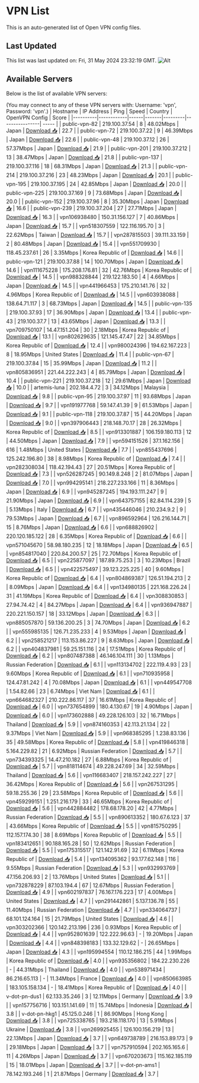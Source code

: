 # VPN List

This is an auto-generated list of Open VPN config files.

## Last Updated

This list was last updated on: Fri, 31 May 2024 23:32:19 GMT.
![Alt](https://repobeats.axiom.co/api/embed/186b98318ef1479477931607c1ad7d823f12451f.svg "Repobeats analytics image")

## Available Servers

Below is the list of available VPN servers:

(You may connect to any of these VPN servers with: Username: 'vpn', Password: 'vpn'.)
| Hostname | IP Address | Ping | Speed | Country | OpenVPN Config | Score |
|----------|------------|------|-------|---------|----------------| ----- |
| public-vpn-82 | 219.100.37.54 | 8 | 48.02Mbps | Japan | [Download 📥](./configs/server_0_JP.ovpn) | 22.7 |
| public-vpn-72 | 219.100.37.22 | 9 | 46.39Mbps | Japan | [Download 📥](./configs/server_1_JP.ovpn) | 22.6 |
| public-vpn-48 | 219.100.37.12 | 26 | 57.37Mbps | Japan | [Download 📥](./configs/server_2_JP.ovpn) | 21.9 |
| public-vpn-201 | 219.100.37.212 | 13 | 38.47Mbps | Japan | [Download 📥](./configs/server_3_JP.ovpn) | 21.8 |
| public-vpn-137 | 219.100.37.116 | 18 | 68.31Mbps | Japan | [Download 📥](./configs/server_4_JP.ovpn) | 21.3 |
| public-vpn-214 | 219.100.37.216 | 23 | 48.23Mbps | Japan | [Download 📥](./configs/server_5_JP.ovpn) | 20.1 |
| public-vpn-195 | 219.100.37.195 | 24 | 42.85Mbps | Japan | [Download 📥](./configs/server_6_JP.ovpn) | 20.0 |
| public-vpn-225 | 219.100.37.169 | 9 | 73.68Mbps | Japan | [Download 📥](./configs/server_7_JP.ovpn) | 20.0 |
| public-vpn-152 | 219.100.37.96 | 8 | 35.30Mbps | Japan | [Download 📥](./configs/server_8_JP.ovpn) | 16.6 |
| public-vpn-239 | 219.100.37.204 | 27 | 27.71Mbps | Japan | [Download 📥](./configs/server_9_JP.ovpn) | 16.3 |
| vpn106938480 | 150.31.156.127 | 7 | 40.86Mbps | Japan | [Download 📥](./configs/server_10_JP.ovpn) | 15.7 |
| vpn518307559 | 122.116.195.70 | 3 | 22.62Mbps | Taiwan | [Download 📥](./configs/server_11_TW.ovpn) | 15.7 |
| vpn287815503 | 39.111.33.159 | 2 | 80.48Mbps | Japan | [Download 📥](./configs/server_12_JP.ovpn) | 15.4 |
| vpn551709930 | 118.45.237.61 | 26 | 3.35Mbps | Korea Republic of | [Download 📥](./configs/server_13_KR.ovpn) | 14.6 |
| public-vpn-121 | 219.100.37.88 | 14 | 100.70Mbps | Japan | [Download 📥](./configs/server_14_JP.ovpn) | 14.6 |
| vpn111675228 | 175.208.176.81 | 32 | 42.76Mbps | Korea Republic of | [Download 📥](./configs/server_15_KR.ovpn) | 14.5 |
| vpn988328844 | 219.122.183.50 | 4 | 4.66Mbps | Japan | [Download 📥](./configs/server_16_JP.ovpn) | 14.5 |
| vpn441966453 | 175.210.141.76 | 32 | 4.96Mbps | Korea Republic of | [Download 📥](./configs/server_17_KR.ovpn) | 14.5 |
| vpn603938088 | 138.64.71.117 | 3 | 68.73Mbps | Japan | [Download 📥](./configs/server_18_JP.ovpn) | 14.5 |
| public-vpn-135 | 219.100.37.93 | 17 | 36.90Mbps | Japan | [Download 📥](./configs/server_19_JP.ovpn) | 13.4 |
| public-vpn-43 | 219.100.37.7 | 13 | 43.65Mbps | Japan | [Download 📥](./configs/server_20_JP.ovpn) | 13.3 |
| vpn709750107 | 14.47.151.204 | 30 | 2.18Mbps | Korea Republic of | [Download 📥](./configs/server_21_KR.ovpn) | 13.1 |
| vpn802629635 | 121.145.47.47 | 22 | 34.85Mbps | Korea Republic of | [Download 📥](./configs/server_22_KR.ovpn) | 12.4 |
| vpn980024396 | 194.62.167.223 | 8 | 18.95Mbps | United States | [Download 📥](./configs/server_23_US.ovpn) | 11.4 |
| public-vpn-67 | 219.100.37.84 | 15 | 35.99Mbps | Japan | [Download 📥](./configs/server_24_JP.ovpn) | 11.2 |
| vpn805836951 | 221.44.222.243 | 4 | 85.79Mbps | Japan | [Download 📥](./configs/server_25_JP.ovpn) | 10.4 |
| public-vpn-221 | 219.100.37.218 | 12 | 29.61Mbps | Japan | [Download 📥](./configs/server_26_JP.ovpn) | 10.0 |
| artemis-luna | 202.184.4.72 | 3 | 34.12Mbps | Malaysia | [Download 📥](./configs/server_27_MY.ovpn) | 9.8 |
| public-vpn-95 | 219.100.37.97 | 11 | 93.68Mbps | Japan | [Download 📥](./configs/server_28_JP.ovpn) | 9.7 |
| vpn191977768 | 59.147.41.39 | 9 | 61.53Mbps | Japan | [Download 📥](./configs/server_29_JP.ovpn) | 9.1 |
| public-vpn-118 | 219.100.37.87 | 15 | 44.20Mbps | Japan | [Download 📥](./configs/server_30_JP.ovpn) | 9.0 |
| vpn397906443 | 218.148.70.17 | 28 | 26.32Mbps | Korea Republic of | [Download 📥](./configs/server_31_KR.ovpn) | 8.5 |
| vpn913301887 | 106.159.180.113 | 12 | 44.50Mbps | Japan | [Download 📥](./configs/server_32_JP.ovpn) | 7.9 |
| vpn594151526 | 37.1.162.156 | 616 | 1.48Mbps | United States | [Download 📥](./configs/server_33_US.ovpn) | 7.7 |
| vpn855437696 | 125.242.196.80 | 38 | 8.98Mbps | Korea Republic of | [Download 📥](./configs/server_34_KR.ovpn) | 7.4 |
| vpn282308034 | 118.42.194.43 | 27 | 20.51Mbps | Korea Republic of | [Download 📥](./configs/server_35_KR.ovpn) | 7.3 |
| vpn526287245 | 90.149.8.248 | 2 | 81.07Mbps | Japan | [Download 📥](./configs/server_36_JP.ovpn) | 7.0 |
| vpn994295141 | 218.227.233.166 | 11 | 8.36Mbps | Japan | [Download 📥](./configs/server_37_JP.ovpn) | 6.9 |
| vpn945287245 | 194.193.111.247 | 9 | 21.90Mbps | Japan | [Download 📥](./configs/server_38_JP.ovpn) | 6.9 |
| vpn643757155 | 82.84.114.239 | 5 | 5.13Mbps | Italy | [Download 📥](./configs/server_39_IT.ovpn) | 6.7 |
| vpn435446046 | 210.234.9.2 | 9 | 79.53Mbps | Japan | [Download 📥](./configs/server_40_JP.ovpn) | 6.7 |
| vpn896592964 | 126.216.144.71 | 15 | 8.76Mbps | Japan | [Download 📥](./configs/server_41_JP.ovpn) | 6.6 |
| vpn688826902 | 220.120.185.122 | 28 | 6.35Mbps | Korea Republic of | [Download 📥](./configs/server_42_KR.ovpn) | 6.6 |
| vpn571045670 | 58.98.180.235 | 12 | 18.18Mbps | Japan | [Download 📥](./configs/server_43_JP.ovpn) | 6.5 |
| vpn854817040 | 220.84.200.57 | 25 | 72.70Mbps | Korea Republic of | [Download 📥](./configs/server_44_KR.ovpn) | 6.5 |
| vpn225877097 | 187.89.75.253 | 3 | 10.23Mbps | Brazil | [Download 📥](./configs/server_45_BR.ovpn) | 6.5 |
| vpn422575497 | 39.123.225.225 | 40 | 9.60Mbps | Korea Republic of | [Download 📥](./configs/server_46_KR.ovpn) | 6.4 |
| vpn804869387 | 126.51.194.213 | 2 | 8.09Mbps | Japan | [Download 📥](./configs/server_47_JP.ovpn) | 6.4 |
| vpn134980135 | 221.168.226.24 | 31 | 41.19Mbps | Korea Republic of | [Download 📥](./configs/server_48_KR.ovpn) | 6.4 |
| vpn308830853 | 27.94.74.42 | 4 | 84.27Mbps | Japan | [Download 📥](./configs/server_49_JP.ovpn) | 6.4 |
| vpn936947887 | 220.221.150.157 | 18 | 33.12Mbps | Japan | [Download 📥](./configs/server_50_JP.ovpn) | 6.3 |
| vpn885057870 | 59.136.200.25 | 3 | 74.70Mbps | Japan | [Download 📥](./configs/server_51_JP.ovpn) | 6.2 |
| vpn555985135 | 126.71.235.233 | 4 | 9.53Mbps | Japan | [Download 📥](./configs/server_52_JP.ovpn) | 6.2 |
| vpn258521217 | 113.153.86.227 | 9 | 8.63Mbps | Japan | [Download 📥](./configs/server_53_JP.ovpn) | 6.2 |
| vpn404837981 | 59.25.151.116 | 24 | 17.51Mbps | Korea Republic of | [Download 📥](./configs/server_54_KR.ovpn) | 6.2 |
| vpn807487388 | 46.146.104.111 | 30 | 1.13Mbps | Russian Federation | [Download 📥](./configs/server_55_RU.ovpn) | 6.1 |
| vpn113134702 | 222.119.4.93 | 23 | 9.60Mbps | Korea Republic of | [Download 📥](./configs/server_56_KR.ovpn) | 6.1 |
| vpn710935958 | 124.47.81.242 | 4 | 70.08Mbps | Japan | [Download 📥](./configs/server_57_JP.ovpn) | 6.1 |
| vpn449547708 | 1.54.82.66 | 23 | 6.74Mbps | Viet Nam | [Download 📥](./configs/server_58_VN.ovpn) | 6.1 |
| vpn664682327 | 210.222.86.117 | 37 | 16.61Mbps | Korea Republic of | [Download 📥](./configs/server_59_KR.ovpn) | 6.0 |
| vpn737654899 | 180.4.130.67 | 19 | 4.90Mbps | Japan | [Download 📥](./configs/server_60_JP.ovpn) | 6.0 |
| vpn173602888 | 49.228.126.103 | 32 | 16.71Mbps | Thailand | [Download 📥](./configs/server_61_TH.ovpn) | 5.9 |
| vpn874160353 | 42.113.21.134 | 22 | 9.37Mbps | Viet Nam | [Download 📥](./configs/server_62_VN.ovpn) | 5.9 |
| vpn968385295 | 1.238.83.136 | 35 | 49.58Mbps | Korea Republic of | [Download 📥](./configs/server_63_KR.ovpn) | 5.8 |
| vpn419846318 | 5.164.229.82 | 21 | 6.92Mbps | Russian Federation | [Download 📥](./configs/server_64_RU.ovpn) | 5.7 |
| vpn734393325 | 14.47.210.182 | 27 | 6.88Mbps | Korea Republic of | [Download 📥](./configs/server_65_KR.ovpn) | 5.7 |
| vpn818114674 | 49.228.247.69 | 34 | 32.59Mbps | Thailand | [Download 📥](./configs/server_66_TH.ovpn) | 5.6 |
| vpn116683407 | 218.157.242.227 | 27 | 36.42Mbps | Korea Republic of | [Download 📥](./configs/server_67_KR.ovpn) | 5.6 |
| vpn267531295 | 59.18.255.36 | 29 | 23.58Mbps | Korea Republic of | [Download 📥](./configs/server_68_KR.ovpn) | 5.6 |
| vpn459299151 | 1.251.216.179 | 33 | 46.65Mbps | Korea Republic of | [Download 📥](./configs/server_69_KR.ovpn) | 5.6 |
| vpn442884482 | 178.68.178.20 | 42 | 4.77Mbps | Russian Federation | [Download 📥](./configs/server_70_RU.ovpn) | 5.5 |
| vpn890613352 | 180.67.6.123 | 37 | 43.66Mbps | Korea Republic of | [Download 📥](./configs/server_71_KR.ovpn) | 5.5 |
| vpn815750295 | 112.157.174.30 | 38 | 8.69Mbps | Korea Republic of | [Download 📥](./configs/server_72_KR.ovpn) | 5.5 |
| vpn183412651 | 90.188.165.28 | 50 | 12.62Mbps | Russian Federation | [Download 📥](./configs/server_73_RU.ovpn) | 5.5 |
| vpn175315517 | 121.142.91.69 | 32 | 6.11Mbps | Korea Republic of | [Download 📥](./configs/server_74_KR.ovpn) | 5.4 |
| vpn134095362 | 93.177.62.148 | 116 | 9.55Mbps | Russian Federation | [Download 📥](./configs/server_75_RU.ovpn) | 5.3 |
| vpn932993769 | 47.156.206.93 | 2 | 13.76Mbps | United States | [Download 📥](./configs/server_76_US.ovpn) | 5.1 |
| vpn732878229 | 87.103.194.4 | 67 | 12.67Mbps | Russian Federation | [Download 📥](./configs/server_77_RU.ovpn) | 4.9 |
| vpn602197837 | 76.167.176.223 | 17 | 4.00Mbps | United States | [Download 📥](./configs/server_78_US.ovpn) | 4.7 |
| vpn291442861 | 5.137.136.78 | 55 | 11.40Mbps | Russian Federation | [Download 📥](./configs/server_79_RU.ovpn) | 4.7 |
| vpn334064737 | 68.101.124.164 | 15 | 21.79Mbps | United States | [Download 📥](./configs/server_80_US.ovpn) | 4.6 |
| vpn303202366 | 120.142.213.196 | 236 | 0.93Mbps | Korea Republic of | [Download 📥](./configs/server_81_KR.ovpn) | 4.4 |
| vpn952801639 | 122.222.96.63 | - | 19.20Mbps | Japan | [Download 📥](./configs/server_82_JP.ovpn) | 4.4 |
| vpn848398183 | 133.32.129.62 | - | 26.65Mbps | Japan | [Download 📥](./configs/server_83_JP.ovpn) | 4.3 |
| vpn195994554 | 110.12.186.215 | 44 | 1.99Mbps | Korea Republic of | [Download 📥](./configs/server_84_KR.ovpn) | 4.0 |
| vpn935356802 | 184.22.230.226 | - | 44.31Mbps | Thailand | [Download 📥](./configs/server_85_TH.ovpn) | 4.0 |
| vpn538971434 | 86.216.65.113 | - | 11.34Mbps | France | [Download 📥](./configs/server_86_FR.ovpn) | 4.0 |
| vpn850663985 | 183.105.158.134 | - | 18.41Mbps | Korea Republic of | [Download 📥](./configs/server_87_KR.ovpn) | 4.0 |
| v-dot-pn-dus1 | 62.133.35.246 | 3 | 12.11Mbps | Germany | [Download 📥](./configs/server_88_DE.ovpn) | 3.9 |
| vpn157756716 | 103.151.141.69 | 11 | 15.74Mbps | Indonesia | [Download 📥](./configs/server_89_ID.ovpn) | 3.8 |
| v-dot-pn-hkg1 | 45.125.0.246 | 1 | 86.90Mbps | Hong Kong | [Download 📥](./configs/server_90_HK.ovpn) | 3.8 |
| vpn725338765 | 193.218.118.170 | 13 | 5.91Mbps | Ukraine | [Download 📥](./configs/server_91_UA.ovpn) | 3.8 |
| vpn269925455 | 126.100.156.219 | 13 | 22.13Mbps | Japan | [Download 📥](./configs/server_92_JP.ovpn) | 3.7 |
| vpn649738789 | 216.153.89.173 | 9 | 29.18Mbps | Japan | [Download 📥](./configs/server_93_JP.ovpn) | 3.7 |
| vpn757910594 | 202.165.165.6 | 11 | 4.26Mbps | Japan | [Download 📥](./configs/server_94_JP.ovpn) | 3.7 |
| vpn670203673 | 115.162.185.119 | 15 | 18.01Mbps | Japan | [Download 📥](./configs/server_95_JP.ovpn) | 3.7 |
| v-dot-pn-ams1 | 78.142.193.246 | 1 | 21.87Mbps | Germany | [Download 📥](./configs/server_96_DE.ovpn) | 3.7 |
